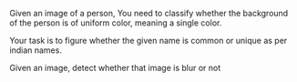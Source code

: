 Given an image of a person, You need to classify whether the background of the person is of uniform color, meaning a single color.


Your task is to figure whether the given name is common or unique as per indian names.




Given an image, detect whether that image is blur or not
